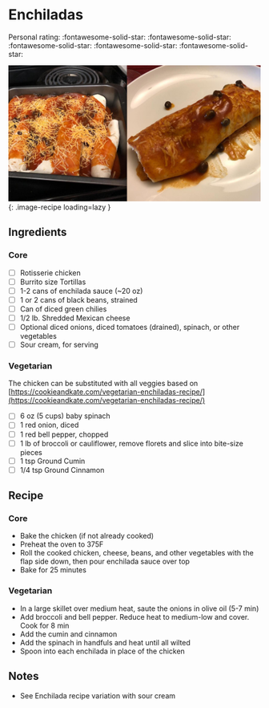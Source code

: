 # Enchiladas

<!-- {cts} rating=5; (User can specify rating on scale of 1-5) -->

Personal rating: :fontawesome-solid-star: :fontawesome-solid-star: :fontawesome-solid-star: :fontawesome-solid-star: :fontawesome-solid-star:

<!-- {cte} -->

<!-- {cts} name_image=enchiladas.jpg; (User can specify image name) -->

![enchiladas.jpg](./enchiladas.jpg){: .image-recipe loading=lazy }

<!-- {cte} -->

## Ingredients

### Core

- [ ] Rotisserie chicken
- [ ] Burrito size Tortillas
- [ ] 1-2 cans of enchilada sauce (~20 oz)
- [ ] 1 or 2 cans of black beans, strained
- [ ] Can of diced green chilies
- [ ] 1/2 lb. Shredded Mexican cheese
- [ ] Optional diced onions, diced tomatoes (drained), spinach, or other vegetables
- [ ] Sour cream, for serving

### Vegetarian

The chicken can be substituted with all veggies based on [https://cookieandkate.com/vegetarian-enchiladas-recipe/](https://cookieandkate.com/vegetarian-enchiladas-recipe/)

- [ ] 6 oz (5 cups) baby spinach
- [ ] 1 red onion, diced
- [ ] 1 red bell pepper, chopped
- [ ] 1 lb of broccoli or cauliflower, remove florets and slice into bite-size pieces
- [ ] 1 tsp Ground Cumin
- [ ] 1/4 tsp Ground Cinnamon

## Recipe

### Core

- Bake the chicken (if not already cooked)
- Preheat the oven to 375F
- Roll the cooked chicken, cheese, beans, and other vegetables with the flap side down, then pour enchilada sauce over top
- Bake for 25 minutes

### Vegetarian

- In a large skillet over medium heat, saute the onions in olive oil (5-7 min)
- Add broccoli and bell pepper. Reduce heat to medium-low and cover. Cook for 8 min
- Add the cumin and cinnamon
- Add the spinach in handfuls and heat until all wilted
- Spoon into each enchilada in place of the chicken

## Notes

- See Enchilada recipe variation with sour cream
